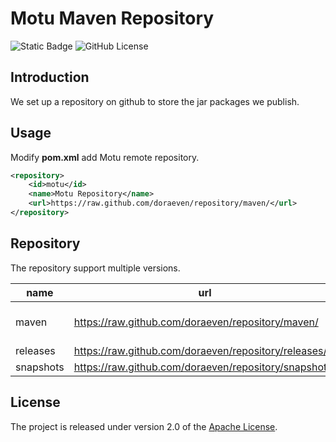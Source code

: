 # Motu Maven Repository

![Static Badge](https://img.shields.io/badge/build-passing-brightgreen)
![GitHub License](https://img.shields.io/github/license/doraeven/repository)

## Introduction

We set up a repository on github to store the jar packages we publish.

## Usage

Modify **pom.xml** add Motu remote repository.

```xml
<repository>
	<id>motu</id>
	<name>Motu Repository</name>
	<url>https://raw.github.com/doraeven/repository/maven/</url>
</repository>
```

## Repository

The repository support multiple versions.

| name      | url                                                   | remark               |
| --------- | ----------------------------------------------------- | -------------------- |
| maven     | https://raw.github.com/doraeven/repository/maven/     | releases + snapshots |
| releases  | https://raw.github.com/doraeven/repository/releases/  | stable               |
| snapshots | https://raw.github.com/doraeven/repository/snapshots/ | test                 |

## License

The project is released under version 2.0 of the [Apache License](https://www.apache.org/licenses/LICENSE-2.0).
